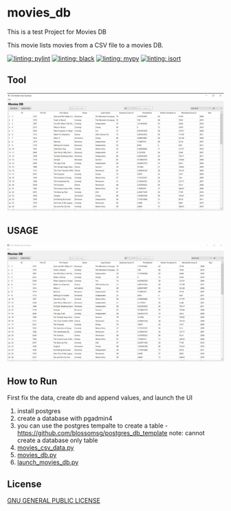 # movies_db

This is a test Project for Movies DB

This movie lists movies from a CSV file to a movies DB.

[![linting: pylint](https://img.shields.io/badge/linting-pylint-yellowgreen)](https://github.com/pylint-dev/pylint)
[![linting: black](https://img.shields.io/badge/code%20style-black-black)](https://github.com/psf/black)
[![linting: mypy](https://img.shields.io/badge/mypy-checked-blue)](https://github.com/python/mypy)
[![linting: isort](https://img.shields.io/badge/imports-isort-blue?style=flat)](https://pycqa.github.io/isort/)

## Tool

![Alt text](images/movies_db_img.jpg)

## USAGE

![Alt text](/images/movies_db_usage.gif)

## How to Run

First fix the data, create db and append values, and launch the UI

1) install postgres
2) create a database with pgadmin4
3) you can use the postgres tempalte to create a table - https://github.com/blossomsg/postgres_db_template  note: cannot create a database only table
4) [movies_csv_data.py](movies_csv_data.py) 
5) [movies_db.py]() 
6) [launch_movies_db.py](launch_movies_db.py)

## License

[GNU GENERAL PUBLIC LICENSE](LICENSE)